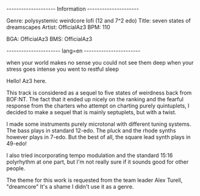 -------------------- Information ---------------------

Genre: polysystemic weirdcore lofi (12 and 7^2 edo)
Title: seven states of dreamscapes
Artist: OfficialAz3
BPM: 110

BGA: OfficialAz3
BMS: OfficialAz3

---------------------- lang=en -----------------------

when your world makes no sense
you could not see them deep
when your stress goes intense
you went to restful sleep

Hello! Az3 here.

This track is considered as a sequel to five states of weirdness back from BOF:NT.
The fact that it ended up nicely on the ranking and the fearful response from the charters who attempt on charting purely quintuplets,
I decided to make a sequel that is mainly septuplets, but with a twist.

I made some instruments purely microtonal with different tuning systems.
The bass plays in standard 12-edo.
The pluck and the rhode synths however plays in 7-edo.
But the best of all, the square lead synth plays in 49-edo!

I also tried incorporating tempo modulation and the standard 15:16 polyrhythm at one part, but I'm not really sure if it sounds good for other people.

The theme for this work is requested from the team leader Alex Turell, "dreamcore"
It's a shame I didn't use it as a genre.